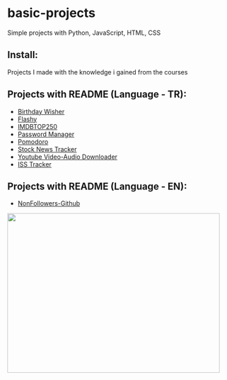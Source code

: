 # basic-projects
Simple projects with Python, JavaScript, HTML, CSS

## Install:


Projects I made with the knowledge i gained from the courses <br>
## Projects with README (Language - TR):
- [Birthday Wisher](https://github.com/erkamesen/basic-projects/tree/main/Birthday%20Wisher%20-%20Py#birthday-wisher)
- [Flashy](https://github.com/erkamesen/basic-projects/tree/main/Flashy%20-%20Py#flashy)
- [IMDBTOP250](https://github.com/erkamesen/basic-projects/blob/main/IMDBTOP250%20-%20Py/README.md#imdbtop250)
- [Password Manager](https://github.com/erkamesen/basic-projects/tree/main/Password%20Manager%20-%20Py#password-manager)
- [Pomodoro](https://github.com/erkamesen/basic-projects/tree/main/Pomodoro%20-%20Py#pomodoro)
- [Stock News Tracker](https://github.com/erkamesen/basic-projects/tree/main/Stock%20News%20Tracker%20-%20Py#stock-news-tracker)
- [Youtube Video-Audio Downloader](https://github.com/erkamesen/basic-projects/blob/main/Youtube%20Video-MP3%20-%20Py/README.md#youtube-video-audio-downloader)
- [ISS Tracker](https://github.com/erkamesen/basic-projects/tree/main/issoverhead%20-%20Py#iss-tracker)

## Projects with README (Language - EN):
- [NonFollowers-Github](https://github.com/erkamesen/basic-projects/tree/main/NonFollowers(GitHub)%20-%20Py#github-follower-tracker)


<img src="https://media.giphy.com/media/qgQUggAC3Pfv687qPC/giphy.gif" width="480" height="360">

